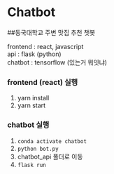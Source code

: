 # Chatbot
##동국대학교 주변 맛집 추천 챗봇

frontend : react, javascript  
api : flask (python)  
chatbot : tensorflow   (있는거 뭐잇냐)

### frontend (react) 실행

1. yarn install
2. yarn start

### chatbot 실행

1. `conda activate chatbot `  
2. `python bot.py`  
3. chatbot_api 폴더로 이동  
4. `flask run`  



